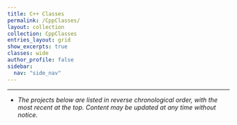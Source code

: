 ```yaml
---
title: C++ Classes
permalink: /CppClasses/
layout: collection
collection: CppClasses
entries_layout: grid
show_excerpts: true
classes: wide
author_profile: false
sidebar:
  nav: "side_nav"
---
```

---
- *The projects below are listed in reverse chronological order, with the most recent at the top. Content may be updated at any time without notice.*